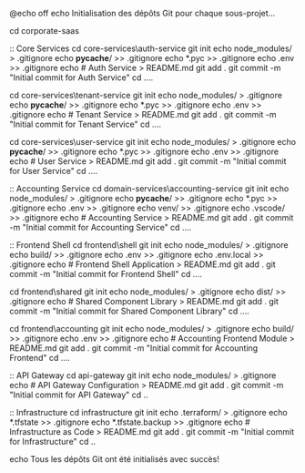 @echo off
echo Initialisation des dépôts Git pour chaque sous-projet...

cd corporate-saas

:: Core Services
cd core-services\auth-service
git init
echo node_modules/ > .gitignore
echo __pycache__/ >> .gitignore
echo *.pyc >> .gitignore
echo .env >> .gitignore
echo # Auth Service > README.md
git add .
git commit -m "Initial commit for Auth Service"
cd ..\..

cd core-services\tenant-service
git init
echo node_modules/ > .gitignore
echo __pycache__/ >> .gitignore
echo *.pyc >> .gitignore
echo .env >> .gitignore
echo # Tenant Service > README.md
git add .
git commit -m "Initial commit for Tenant Service"
cd ..\..

cd core-services\user-service
git init
echo node_modules/ > .gitignore
echo __pycache__/ >> .gitignore
echo *.pyc >> .gitignore
echo .env >> .gitignore
echo # User Service > README.md
git add .
git commit -m "Initial commit for User Service"
cd ..\..

:: Accounting Service
cd domain-services\accounting-service
git init
echo node_modules/ > .gitignore
echo __pycache__/ >> .gitignore
echo *.pyc >> .gitignore
echo .env >> .gitignore
echo venv/ >> .gitignore
echo .vscode/ >> .gitignore
echo # Accounting Service > README.md
git add .
git commit -m "Initial commit for Accounting Service"
cd ..\..

:: Frontend Shell
cd frontend\shell
git init
echo node_modules/ > .gitignore
echo build/ >> .gitignore
echo .env >> .gitignore
echo .env.local >> .gitignore
echo # Frontend Shell Application > README.md
git add .
git commit -m "Initial commit for Frontend Shell"
cd ..\..

cd frontend\shared
git init
echo node_modules/ > .gitignore
echo dist/ >> .gitignore
echo # Shared Component Library > README.md
git add .
git commit -m "Initial commit for Shared Component Library"
cd ..\..

cd frontend\accounting
git init
echo node_modules/ > .gitignore
echo build/ >> .gitignore
echo .env >> .gitignore
echo # Accounting Frontend Module > README.md
git add .
git commit -m "Initial commit for Accounting Frontend"
cd ..\..

:: API Gateway
cd api-gateway
git init
echo node_modules/ > .gitignore
echo # API Gateway Configuration > README.md
git add .
git commit -m "Initial commit for API Gateway"
cd ..

:: Infrastructure
cd infrastructure
git init
echo .terraform/ > .gitignore
echo *.tfstate >> .gitignore
echo *.tfstate.backup >> .gitignore
echo # Infrastructure as Code > README.md
git add .
git commit -m "Initial commit for Infrastructure"
cd ..

echo Tous les dépôts Git ont été initialisés avec succès!